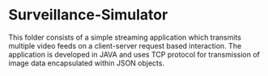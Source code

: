 # Surveillance-Simulator
This folder consists of a simple streaming application which transmits multiple video feeds on a client-server request based interaction. The application is developed in JAVA and uses TCP protocol for transmission of image data encapsulated within JSON objects.

